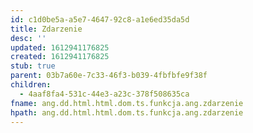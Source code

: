 ```yaml
---
id: c1d0be5a-a5e7-4647-92c8-a1e6ed35da5d
title: Zdarzenie
desc: ''
updated: 1612941176825
created: 1612941176825
stub: true
parent: 03b7a60e-7c33-46f3-b039-4fbfbfe9f38f
children:
  - 4aaf8fa4-531c-44e3-a23c-378f508635ca
fname: ang.dd.html.html.dom.ts.funkcja.ang.zdarzenie
hpath: ang.dd.html.html.dom.ts.funkcja.ang.zdarzenie
---
```



